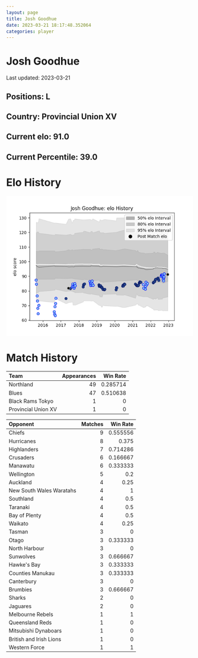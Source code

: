 ```yaml
---  
layout: page  
title: Josh Goodhue  
date: 2023-03-21 18:17:48.352064  
categories: player  
---
```

# Josh Goodhue


Last updated: 2023-03-21
## Positions: L

## Country: Provincial Union XV

## Current elo: 91.0

## Current Percentile: 39.0

# Elo History


![elo history](history_JoshGoodhue.png)
# Match History


| Team                |   Appearances |   Win Rate |
|:--------------------|--------------:|-----------:|
| Northland           |            49 |   0.285714 |
| Blues               |            47 |   0.510638 |
| Black Rams Tokyo    |             1 |   0        |
| Provincial Union XV |             1 |   0        |

| Opponent                 |   Matches |   Win Rate |
|:-------------------------|----------:|-----------:|
| Chiefs                   |         9 |   0.555556 |
| Hurricanes               |         8 |   0.375    |
| Highlanders              |         7 |   0.714286 |
| Crusaders                |         6 |   0.166667 |
| Manawatu                 |         6 |   0.333333 |
| Wellington               |         5 |   0.2      |
| Auckland                 |         4 |   0.25     |
| New South Wales Waratahs |         4 |   1        |
| Southland                |         4 |   0.5      |
| Taranaki                 |         4 |   0.5      |
| Bay of Plenty            |         4 |   0.5      |
| Waikato                  |         4 |   0.25     |
| Tasman                   |         3 |   0        |
| Otago                    |         3 |   0.333333 |
| North Harbour            |         3 |   0        |
| Sunwolves                |         3 |   0.666667 |
| Hawke's Bay              |         3 |   0.333333 |
| Counties Manukau         |         3 |   0.333333 |
| Canterbury               |         3 |   0        |
| Brumbies                 |         3 |   0.666667 |
| Sharks                   |         2 |   0        |
| Jaguares                 |         2 |   0        |
| Melbourne Rebels         |         1 |   1        |
| Queensland Reds          |         1 |   0        |
| Mitsubishi Dynaboars     |         1 |   0        |
| British and Irish Lions  |         1 |   0        |
| Western Force            |         1 |   1        |